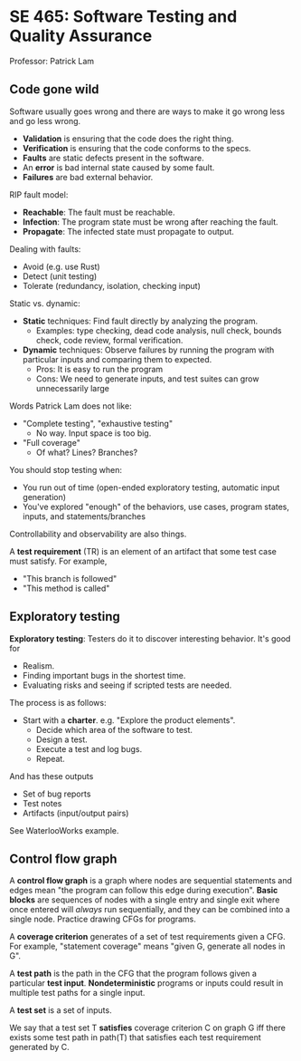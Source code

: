 # SE 465: Software Testing and Quality Assurance

Professor: Patrick Lam

## Code gone wild

Software usually goes wrong and there are ways to make it go wrong less and go less wrong.

- **Validation** is ensuring that the code does the right thing.
- **Verification** is ensuring that the code conforms to the specs.
- **Faults** are static defects present in the software.
- An **error** is bad internal state caused by some fault.
- **Failures** are bad external behavior.

RIP fault model:
- **Reachable**: The fault must be reachable.
- **Infection**: The program state must be wrong after reaching the fault.
- **Propagate**: The infected state must propagate to output.

Dealing with faults:
- Avoid (e.g. use Rust)
- Detect (unit testing)
- Tolerate (redundancy, isolation, checking input)

Static vs. dynamic:
- **Static** techniques: Find fault directly by analyzing the program.
  - Examples: type checking, dead code analysis, null check, bounds check, code review, formal verification.
- **Dynamic** techniques: Observe failures by running the program with particular inputs and comparing them to expected.
  - Pros: It is easy to run the program
  - Cons: We need to generate inputs, and test suites can grow unnecessarily large

Words Patrick Lam does not like:
  - "Complete testing", "exhaustive testing"
    - No way. Input space is too big.
  - "Full coverage"
    - Of what? Lines? Branches?

You should stop testing when:
  - You run out of time (open-ended exploratory testing, automatic input generation)
  - You've explored "enough" of the behaviors, use cases, program states, inputs, and statements/branches

Controllability and observability are also things.

A **test requirement** (TR) is an element of an artifact that some test case must satisfy. For example,

- "This branch is followed"
- "This method is called"

## Exploratory testing

**Exploratory testing**: Testers do it to discover interesting behavior. It's good for
- Realism.
- Finding important bugs in the shortest time.
- Evaluating risks and seeing if scripted tests are needed.

The process is as follows:
- Start with a **charter**. e.g. "Explore the product elements".
  - Decide which area of the software to test.
  - Design a test.
  - Execute a test and log bugs.
  - Repeat.

And has these outputs
- Set of bug reports
- Test notes
- Artifacts (input/output pairs)

See WaterlooWorks example.

## Control flow graph

A **control flow graph** is a graph where nodes are sequential statements and edges mean "the program can follow this edge during execution". **Basic blocks** are sequences of nodes with a single entry and single exit where once entered will *always* run sequentially, and they can be combined into a single node. Practice drawing CFGs for programs.

A **coverage criterion** generates of a set of test requirements given a CFG. For example, "statement coverage" means "given G, generate all nodes in G".

A **test path** is the path in the CFG that the program follows given a particular **test input**. **Nondeterministic** programs or inputs could result in multiple test paths for a single input.

A **test set** is a set of inputs.

We say that a test set T **satisfies** coverage criterion C on graph G iff there exists some test path in path(T) that satisfies each test requirement generated by C.
